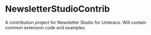 NewsletterStudioContrib
=======================

A contribution project for Newsletter Studio for Umbraco. Will contain common extension code and examples.